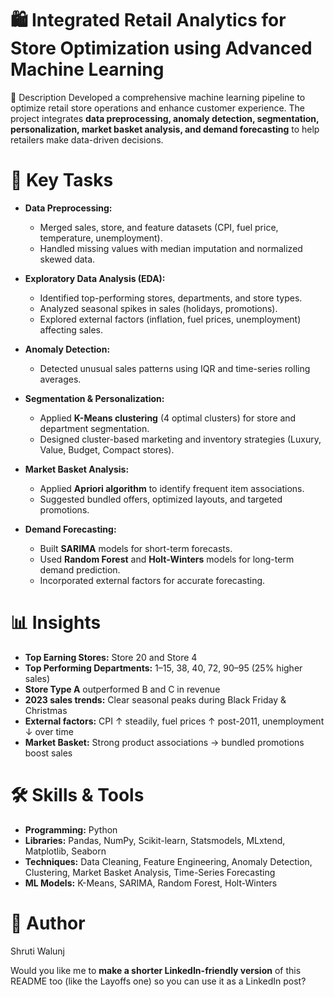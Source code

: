 # 🛍️ Integrated Retail Analytics for Store Optimization using Advanced Machine Learning

📄 Description
Developed a comprehensive machine learning pipeline to optimize retail store operations and enhance customer experience. The project integrates **data preprocessing, anomaly detection, segmentation, personalization, market basket analysis, and demand forecasting** to help retailers make data-driven decisions.

# 🧩 Key Tasks

* **Data Preprocessing:**

  * Merged sales, store, and feature datasets (CPI, fuel price, temperature, unemployment).
  * Handled missing values with median imputation and normalized skewed data.

* **Exploratory Data Analysis (EDA):**

  * Identified top-performing stores, departments, and store types.
  * Analyzed seasonal spikes in sales (holidays, promotions).
  * Explored external factors (inflation, fuel prices, unemployment) affecting sales.

* **Anomaly Detection:**

  * Detected unusual sales patterns using IQR and time-series rolling averages.

* **Segmentation & Personalization:**

  * Applied **K-Means clustering** (4 optimal clusters) for store and department segmentation.
  * Designed cluster-based marketing and inventory strategies (Luxury, Value, Budget, Compact stores).

* **Market Basket Analysis:**

  * Applied **Apriori algorithm** to identify frequent item associations.
  * Suggested bundled offers, optimized layouts, and targeted promotions.

* **Demand Forecasting:**

  * Built **SARIMA** models for short-term forecasts.
  * Used **Random Forest** and **Holt-Winters** models for long-term demand prediction.
  * Incorporated external factors for accurate forecasting.
    
# 📊 Insights

* **Top Earning Stores:** Store 20 and Store 4
* **Top Performing Departments:** 1–15, 38, 40, 72, 90–95 (25% higher sales)
* **Store Type A** outperformed B and C in revenue
* **2023 sales trends:** Clear seasonal peaks during Black Friday & Christmas
* **External factors:** CPI ↑ steadily, fuel prices ↑ post-2011, unemployment ↓ over time
* **Market Basket:** Strong product associations → bundled promotions boost sales

# 🛠️ Skills & Tools

* **Programming:** Python
* **Libraries:** Pandas, NumPy, Scikit-learn, Statsmodels, MLxtend, Matplotlib, Seaborn
* **Techniques:** Data Cleaning, Feature Engineering, Anomaly Detection, Clustering, Market Basket Analysis, Time-Series Forecasting
* **ML Models:** K-Means, SARIMA, Random Forest, Holt-Winters

# 👤 Author

Shruti Walunj

Would you like me to **make a shorter LinkedIn-friendly version** of this README too (like the Layoffs one) so you can use it as a LinkedIn post?
